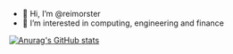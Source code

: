 - 👋 Hi, I’m @reimorster
- 👀 I’m interested in computing, engineering and finance

[![Anurag's GitHub stats](https://github-readme-stats.vercel.app/api?username=reimorster)](https://github.com/anuraghazra/github-readme-stats)


<!---
reimor/reimor is a ✨ special ✨ repository because its `README.md` (this file) appears on your GitHub profile.
You can click the Preview link to take a look at your changes.
--->
